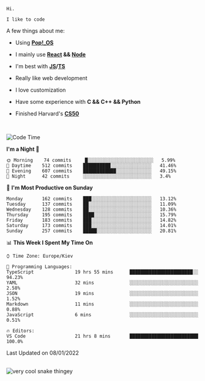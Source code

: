 ```
Hi.

I like to code
```

A few things about me:

-   Using **[Pop!\_OS](https://pop.system76.com/)**

-   I mainly use **[React](https://reactjs.org/) && [Node](https://nodejs.org/en/)**

-   I'm best with **[JS](https://www.javascript.com/)/[TS](https://www.typescriptlang.org/)**

-   Really like web development

-   I love customization

-   Have some experience with **C && C++ && Python**

-   Finished Harvard's **[CS50](https://cs50.harvard.edu)**

<br>

<!--START_SECTION:waka-->
![Code Time](http://img.shields.io/badge/Code%20Time-238%20hrs%208%20mins-blue)

**I'm a Night 🦉** 

```text
🌞 Morning    74 commits     █░░░░░░░░░░░░░░░░░░░░░░░░   5.99% 
🌆 Daytime    512 commits    ██████████░░░░░░░░░░░░░░░   41.46% 
🌃 Evening    607 commits    ████████████░░░░░░░░░░░░░   49.15% 
🌙 Night      42 commits     ░░░░░░░░░░░░░░░░░░░░░░░░░   3.4%

```
📅 **I'm Most Productive on Sunday** 

```text
Monday       162 commits    ███░░░░░░░░░░░░░░░░░░░░░░   13.12% 
Tuesday      137 commits    ██░░░░░░░░░░░░░░░░░░░░░░░   11.09% 
Wednesday    128 commits    ██░░░░░░░░░░░░░░░░░░░░░░░   10.36% 
Thursday     195 commits    ████░░░░░░░░░░░░░░░░░░░░░   15.79% 
Friday       183 commits    ███░░░░░░░░░░░░░░░░░░░░░░   14.82% 
Saturday     173 commits    ███░░░░░░░░░░░░░░░░░░░░░░   14.01% 
Sunday       257 commits    █████░░░░░░░░░░░░░░░░░░░░   20.81%

```


📊 **This Week I Spent My Time On** 

```text
⌚︎ Time Zone: Europe/Kiev

💬 Programming Languages: 
TypeScript               19 hrs 55 mins      ███████████████████████░░   94.23% 
YAML                     32 mins             ░░░░░░░░░░░░░░░░░░░░░░░░░   2.58% 
JSON                     19 mins             ░░░░░░░░░░░░░░░░░░░░░░░░░   1.52% 
Markdown                 11 mins             ░░░░░░░░░░░░░░░░░░░░░░░░░   0.88% 
JavaScript               6 mins              ░░░░░░░░░░░░░░░░░░░░░░░░░   0.51%

🔥 Editors: 
VS Code                  21 hrs 8 mins       █████████████████████████   100.0%

```


 Last Updated on 08/01/2022
<!--END_SECTION:waka-->

<br>

<img title="" src="https://raw.githubusercontent.com/Trunkelis/Trunkelis/output/github-contribution-grid-snake.svg" alt="very cool snake thingey" data-align="left">
